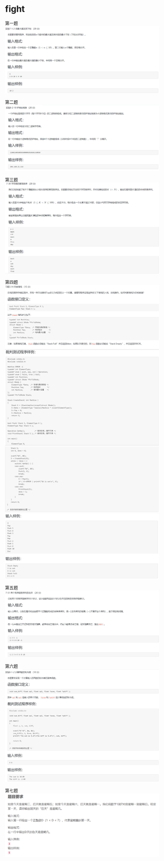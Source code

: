 # fight
第一题
![Image text](t1.png)



第二题
![Image text](t2.png)



第三题
![Image text](t3.png)




第四题
![Image text](t41.png)
![Image text](t42.png)
![Image text](t43.png)
![Image text](t44.png)



第五题
![Image text](t5.png)



第六题
![Image text](t6.png)



第七题
![Image text](t7.png)
